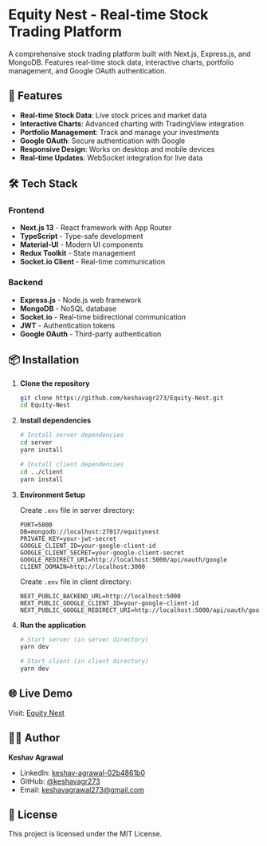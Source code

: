# Equity Nest - Real-time Stock Trading Platform

A comprehensive stock trading platform built with Next.js, Express.js, and MongoDB. Features real-time stock data, interactive charts, portfolio management, and Google OAuth authentication.

## 🚀 Features

- **Real-time Stock Data**: Live stock prices and market data
- **Interactive Charts**: Advanced charting with TradingView integration
- **Portfolio Management**: Track and manage your investments
- **Google OAuth**: Secure authentication with Google
- **Responsive Design**: Works on desktop and mobile devices
- **Real-time Updates**: WebSocket integration for live data

## 🛠️ Tech Stack

### Frontend
- **Next.js 13** - React framework with App Router
- **TypeScript** - Type-safe development
- **Material-UI** - Modern UI components
- **Redux Toolkit** - State management
- **Socket.io Client** - Real-time communication

### Backend
- **Express.js** - Node.js web framework
- **MongoDB** - NoSQL database
- **Socket.io** - Real-time bidirectional communication
- **JWT** - Authentication tokens
- **Google OAuth** - Third-party authentication

## 📦 Installation

1. **Clone the repository**
   ```bash
   git clone https://github.com/keshavagr273/Equity-Nest.git
   cd Equity-Nest
   ```

2. **Install dependencies**
   ```bash
   # Install server dependencies
   cd server
   yarn install

   # Install client dependencies
   cd ../client
   yarn install
   ```

3. **Environment Setup**
   
   Create `.env` file in server directory:
   ```env
   PORT=5000
   DB=mongodb://localhost:27017/equitynest
   PRIVATE_KEY=your-jwt-secret
   GOOGLE_CLIENT_ID=your-google-client-id
   GOOGLE_CLIENT_SECRET=your-google-client-secret
   GOOGLE_REDIRECT_URI=http://localhost:5000/api/oauth/google
   CLIENT_DOMAIN=http://localhost:3000
   ```

   Create `.env` file in client directory:
   ```env
   NEXT_PUBLIC_BACKEND_URL=http://localhost:5000
   NEXT_PUBLIC_GOOGLE_CLIENT_ID=your-google-client-id
   NEXT_PUBLIC_GOOGLE_REDIRECT_URI=http://localhost:5000/api/oauth/google
   ```

4. **Run the application**
   ```bash
   # Start server (in server directory)
   yarn dev

   # Start client (in client directory)
   yarn dev
   ```

## 🌐 Live Demo

Visit: [Equity Nest](https://equitynest.vercel.app)

## 👨‍💻 Author

**Keshav Agrawal**
- LinkedIn: [keshav-agrawal-02b4861b0](https://www.linkedin.com/in/keshav-agrawal-02b4861b0)
- GitHub: [@keshavagr273](https://github.com/keshavagr273)
- Email: keshavagrawal273@gmail.com

## 📄 License

This project is licensed under the MIT License.